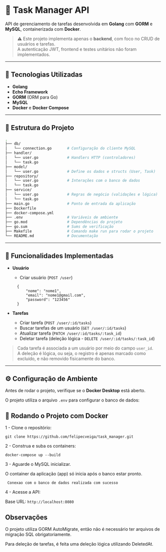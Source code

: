 # 🧩 Task Manager API

API de gerenciamento de tarefas desenvolvida em **Golang** com **GORM** e **MySQL**, containerizada com **Docker**.

> ⚠️ Este projeto implementa apenas o **backend**, com foco no CRUD de usuários e tarefas.  
> A autenticação JWT, frontend e testes unitários não foram implementados.

---

## 🚀 Tecnologias Utilizadas

- **Golang**
- **Echo Framework**
- **GORM** (ORM para Go)
- **MySQL**
- **Docker** e **Docker Compose**

---

## 📁 Estrutura do Projeto

```bash
.
├── db/
│   └── connection.go       # Configuração do cliente MySQL                 
├── handler/
│   └── user.go             # Handlers HTTP (controladores)
│   └── task.go
├── model/
│   └── user.go             # Define os dados e structs (User, Task)
├── repository/
│   └── user.go             # Interações com o banco de dados
│   └── task.go
├── service/
│   └── user.go             # Regras de negócio (validações e lógica)
│   └── task.go
├── main.go                 # Ponto de entrada da aplicação
├── Dockerfile
├── docker-compose.yml 
├── .env                    # Variáveis de ambiente
├── go.mod                  # Dependências do projeto
├── go.sum                  # Sums de verificação
├── Makefile                # Comando make run para rodar o projeto
└── README.md               # Documentação
```


---

## 🧠 Funcionalidades Implementadas

- **Usuário**
  - Criar usuário (`POST /user`)
  ```
    {
	    "nome": "nome1",
	    "email": "nome1@gmail.com",
	    "password": "123456"
    }

  ```

- **Tarefas**
  - Criar tarefa (`POST /user/:id/tasks`)
  - Buscar tarefas de um usuário (`GET /user/:id/tasks`)
  - Atualizar tarefa (`PATCH /user/:id/tasks/:task_id`)
  - Deletar tarefa (deleção lógica - `DELETE /user/:id/tasks/:task_id`)

> Cada tarefa é associada a um usuário por meio do campo `user_id`.  
> A deleção é lógica, ou seja, o registro é apenas marcado como excluído, e não removido fisicamente do banco.

---

## ⚙️ Configuração de Ambiente

Antes de rodar o projeto, verifique se o **Docker Desktop** está aberto.

O projeto utiliza o arquivo `.env` para configurar o banco de dados:


## 🐳 Rodando o Projeto com Docker

1 - Clone o repositório:

``` git clone https://github.com/felipecveiga/task_manager.git ```

2 - Construa e suba os containers:

```docker-compose up --build```

3 - Aguarde o MySQL inicializar.

O container da aplicação (app) só inicia após o banco estar pronto.

``` Conexao com o banco de dados realizada com sucesso```

4 - Acesse a API:

Base URL: ```http://localhost:8080 ```

## Observações

O projeto utiliza GORM AutoMigrate, então não é necessário ter arquivos de migração SQL obrigatoriamente.

Para deleção de tarefas, é feita uma deleção lógica utilizando DeletedAt.
